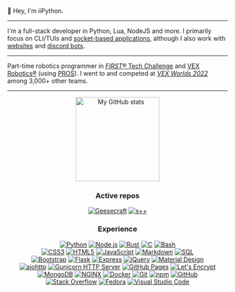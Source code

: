 👋 Hey, I'm iiPython.

---

I'm a full-stack developer in Python, Lua, NodeJS and more.
I primarily focus on CLI/TUIs and [socket-based applications](https://github.com/plasma-chat), although I also work with [websites](https://iipython.cf) and [discord bots](https://github.com/iiPythonx/Prism-v3).


---

Part-time robotics programmer in [<i>FIRST</i>® Tech Challenge](https://www.firstinspires.org/robotics/ftc) and [VEX Robotics®](https://www.vexrobotics.com/) (using [PROS](https://github.com/purduesigbots/pros)).
I went to and competed at [<i>VEX Worlds 2022</i>](https://www.roboticseducation.org/vex-robotics-world-championship) among 3,000+ other teams.

---

<div align = center>
  <img alt = "My GitHub stats" src = "https://ghreadme.iipython.cf/api/?username=iiPythonx&show_icons=true&count_private=true&theme=react&hide_border=true&bg_color=3d3d3d&title_color=edbb5f&icon_color=edbb5f" height = "192px" />
  <br />
  <h3>Active repos</h3>
  <a href = "https://github.com/iiPythonx/garchive"><img alt = "Geesecraft" src = "https://ghreadme.iipython.cf/api/pin/?username=iiPythonx&repo=garchive&theme=react&bg_color=3d3d3d&title_color=edbb5f&icon_color=edbb5f&hide_border=true&show_icons=true&show_owner=true" /></a>
  <a href = "https://github.com/iiPythonx/xpp"><img alt = "x++" src = "https://ghreadme.iipython.cf/api/pin/?username=iiPythonx&repo=xpp&theme=react&bg_color=3d3d3d&title_color=edbb5f&icon_color=edbb5f&hide_border=true&show_icons=true&show_owner=true"></a>

  <h3>Experience</h3>
  <a href = "https://python.org"><img alt = "Python" src = "https://img.shields.io/badge/Python-3776AB?logo=python&logoColor=white&style=for-the-badge"></a>
  <a href = "https://nodejs.org/en/"><img alt = "Node.js" src = "https://img.shields.io/badge/Node.js-339933?logo=node.js&logoColor=white&style=for-the-badge"></a>
  <a href = "https://rust-lang.org"><img alt = "Rust" src = "https://img.shields.io/badge/Rust-000000?logo=rust&logoColor=white&style=for-the-badge"></a>
  <a href = "https://en.wikipedia.org/wiki/C_(programming_language)"><img alt = "C" src = "https://img.shields.io/badge/C/C++-A8B9CC?logo=c&logoColor=white&style=for-the-badge"></a>
  <a href = "https://www.gnu.org/software/bash/"><img alt = "Bash" src = "https://img.shields.io/badge/Bash-4EAA25?logo=gnu-bash&logoColor=white&style=for-the-badge"></a>
  <br>
  <a href = "https://www.w3.org/Style/CSS/Overview.en.html"><img alt = "CSS3" src = "https://img.shields.io/badge/CSS3-1572B6?logo=css3&logoColor=white&style=for-the-badge"></a>
  <a href = "https://html.spec.whatwg.org/multipage/"><img alt = "HTML5" src = "https://img.shields.io/badge/HTML5-E34F26?logo=html5&logoColor=white&style=for-the-badge"></a>
  <a href = "https://developer.mozilla.org/en-US/docs/Web/JavaScript"><img alt = "JavaScript" src = "https://img.shields.io/badge/JavaScript-F7DF1E?logo=javascript&logoColor=black&style=for-the-badge"></a>
  <a href = "https://daringfireball.net/projects/markdown/"><img alt = "Markdown" src = "https://img.shields.io/badge/Markdown-000000?logo=markdown&logoColor=white&style=for-the-badge"></a>
  <a href = "https://en.wikipedia.org/wiki/SQL"><img alt = "SQL" src = "https://img.shields.io/badge/SQL-4053D6?logo=amazon-dynamodb&logoColor=white&style=for-the-badge"></a>
  <br>
  <a href = "https://getbootstrap.com/"><img alt = "Bootstrap" src = "https://img.shields.io/badge/Bootstrap-7952B3?logo=bootstrap&logoColor=white&style=for-the-badge" /></a>
  <a href = "https://flask.palletsprojects.com/en/2.2.x/"><img alt = "Flask" src = "https://img.shields.io/badge/Flask-000000?logo=flask&logoColor=white&style=for-the-badge" /></a>
  <a href = "https://expressjs.com/"><img alt = "Express" src = "https://img.shields.io/badge/Express-000000?logo=express&logoColor=white&style=for-the-badge" /></a>
  <a href = "https://jquery.com/"><img alt = "jQuery" src = "https://img.shields.io/badge/jQuery-0769AD?logo=jquery&logoColor=white&style=for-the-badge" /></a>
  <a href = "https://m3.material.io/"><img alt = "Material Design" src = "https://img.shields.io/badge/Material%20Design-757575?logo=material-design&logoColor=white&style=for-the-badge" /></a>
  <br>
  <a href = "https://docs.aiohttp.org/en/stable/"><img alt = "aiohttp" src = "https://img.shields.io/badge/aiohttp-2C5BB4?logo=aiohttp&logoColor=white&style=for-the-badge" /></a>
  <a href = "https://gunicorn.org/"><img alt = "Gunicorn HTTP Server" src = "https://img.shields.io/badge/Gunicorn-499848?logo=gunicorn&logoColor=white&style=for-the-badge" /></a>
  <a href = "https://pages.github.com/"><img alt = "GitHub Pages" src = "https://img.shields.io/badge/GitHub%20Pages-181717?logo=github&logoColor=white&style=for-the-badge" /></a>
  <a href = "https://letsencrypt.org/"><img alt = "Let's Encrypt" src ="https://img.shields.io/badge/Let%27s%20Encrypt-003A70?logo=letsencrypt&logoColor=white&style=for-the-badge" /></a>
  <br>
  <a href = "https://www.mongodb.com/"><img alt = "MongoDB" src ="https://img.shields.io/badge/MongoDB-47A248?logo=mongodb&logoColor=white&style=for-the-badge" /></a>
  <a href = "https://www.nginx.com/"><img alt = "NGINX" src ="https://img.shields.io/badge/NGINX-009639?logo=nginx&logoColor=white&style=for-the-badge" /></a>
  <a href = "https://www.docker.com/"><img alt = "Docker" src = "https://img.shields.io/badge/Docker-2496ED?logo=docker&logoColor=white&style=for-the-badge" /></a>
  <a href = "https://git-scm.com/"><img alt = "Git" src = "https://img.shields.io/badge/Git-F05032?logo=git&logoColor=white&style=for-the-badge" /></a>
  <a href = "https://www.npmjs.com/"><img alt = "npm" src = "https://img.shields.io/badge/npm-CB3837?logo=numpy&logoColor=white&style=for-the-badge" /></a>
  <a href = "https://github.com/"><img alt = "GitHub" src = "https://img.shields.io/badge/GitHub-181717?logo=github&logoColor=white&style=for-the-badge" /></a>
  <br>
  <a href = "https://stackoverflow.com/"><img alt = "Stack Overflow" src = "https://img.shields.io/badge/-Stack%20Overflow-F58025?logo=stack-overflow&logoColor=white&style=for-the-badge" /></a>
  <a href = "https://getfedora.org/"><img alt = "Fedora" src = "https://img.shields.io/badge/Fedora-51A2DA?logo=fedora&logoColor=white&style=for-the-badge" /></a>
  <a href = "https://code.visualstudio.com/"><img alt = "Visual Studio Code" src = "https://img.shields.io/badge/Visual%20Studio%20Code-007ACC?logo=visual-studio-code&logoColor=white&style=for-the-badge" /></a>
</div>
